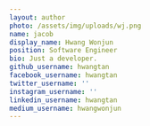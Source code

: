 ```yaml
---
layout: author
photo: /assets/img/uploads/wj.png
name: jacob
display_name: Hwang Wonjun
position: Software Engineer
bio: Just a developer.
github_username: hwangtan
facebook_username: hwangtan
twitter_username: ''
instagram_username: ''
linkedin_username: hwangtan
medium_username: hwangwonjun
---
```


